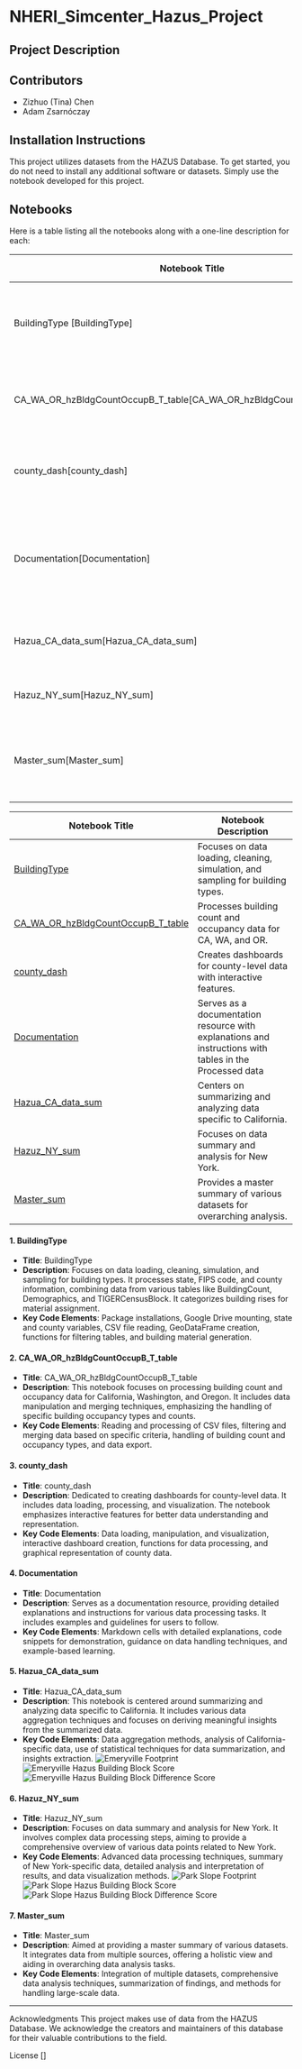 # NHERI_Simcenter_Hazus_Project

## Project Description

## Contributors
- Zizhuo (Tina) Chen
- Adam Zsarnóczay

## Installation Instructions
This project utilizes datasets from the HAZUS Database. To get started, you do not need to install any additional software or datasets. Simply use the notebook developed for this project.

## Notebooks
Here is a table listing all the notebooks along with a one-line description for each:

| Notebook Title                                                | Notebook Description                                                          |
|---------------------------------------------------------------|-------------------------------------------------------------------------------|
| BuildingType [BuildingType]                   | Focuses on data loading, cleaning, simulation, and sampling for building types.|
| CA_WA_OR_hzBldgCountOccupB_T_table[CA_WA_OR_hzBldgCountOccupB_T_table]  | Processes building count and occupancy data for CA, WA, and OR.               |
| county_dash[county_dash]    | Creates dashboards for county-level data with interactive features.           |
| Documentation[Documentation]| Serves as a documentation resource with explanations and instructions with tables in the Processed data        |
| Hazua_CA_data_sum[Hazua_CA_data_sum]| Centers on summarizing and analyzing data specific to California.             |
| Hazuz_NY_sum[Hazuz_NY_sum] | Focuses on data summary and analysis for New York.                           |
| Master_sum[Master_sum] | Provides a master summary of various datasets for overarching analysis.       |


| Notebook Title | Notebook Description |
|----------------|----------------------|
| [BuildingType](#buildingtype) | Focuses on data loading, cleaning, simulation, and sampling for building types. |
| [CA_WA_OR_hzBldgCountOccupB_T_table](#ca_wa_or_hzbldgcountoccupb_t_table) | Processes building count and occupancy data for CA, WA, and OR. |
| [county_dash](#county_dash) | Creates dashboards for county-level data with interactive features. |
| [Documentation](#documentation) | Serves as a documentation resource with explanations and instructions with tables in the Processed data |
| [Hazua_CA_data_sum](#hazua_ca_data_sum) | Centers on summarizing and analyzing data specific to California. |
| [Hazuz_NY_sum](#hazuz_ny_sum) | Focuses on data summary and analysis for New York. |
| [Master_sum](#master_sum) | Provides a master summary of various datasets for overarching analysis. |

#### 1. BuildingType
<a name="buildingtype"></a>
- **Title**: BuildingType
- **Description**: Focuses on data loading, cleaning, simulation, and sampling for building types. It processes state, FIPS code, and county information, combining data from various tables like BuildingCount, Demographics, and TIGERCensusBlock. It categorizes building rises for material assignment.
- **Key Code Elements**: Package installations, Google Drive mounting, state and county variables, CSV file reading, GeoDataFrame creation, functions for filtering tables, and building material generation.


#### 2. CA_WA_OR_hzBldgCountOccupB_T_table
<a name="ca_wa_or_hzbldgcountoccupb_t_table"></a>
- **Title**: CA_WA_OR_hzBldgCountOccupB_T_table
- **Description**: This notebook focuses on processing building count and occupancy data for California, Washington, and Oregon. It includes data manipulation and merging techniques, emphasizing the handling of specific building occupancy types and counts.
- **Key Code Elements**: Reading and processing of CSV files, filtering and merging data based on specific criteria, handling of building count and occupancy types, and data export.


#### 3. county_dash
- **Title**: county_dash
- **Description**: Dedicated to creating dashboards for county-level data. It includes data loading, processing, and visualization. The notebook emphasizes interactive features for better data understanding and representation.
- **Key Code Elements**: Data loading, manipulation, and visualization, interactive dashboard creation, functions for data processing, and graphical representation of county data.
<a name="county_dash"></a>

#### 4. Documentation
- **Title**: Documentation
- **Description**: Serves as a documentation resource, providing detailed explanations and instructions for various data processing tasks. It includes examples and guidelines for users to follow.
- **Key Code Elements**: Markdown cells with detailed explanations, code snippets for demonstration, guidance on data handling techniques, and example-based learning.

<a name="documentation"></a>

#### 5. Hazua_CA_data_sum

- **Title**: Hazua_CA_data_sum
- **Description**: This notebook is centered around summarizing and analyzing data specific to California. It includes various data aggregation techniques and focuses on deriving meaningful insights from the summarized data.
- **Key Code Elements**: Data aggregation methods, analysis of California-specific data, use of statistical techniques for data summarization, and insights extraction.
![Emeryville Footprint ](https://github.com/czz129/NHERI_Simcenter_Hazus_Project/assets/89886448/da8d54c5-5057-4ca6-85f0-9e6b255dbb30)
![Emeryville Hazus Building Block Score](https://github.com/czz129/NHERI_Simcenter_Hazus_Project/assets/89886448/e8c2da89-d581-4cc4-8d6a-7b7468c370da)
![Emeryville Hazus Building Block Difference Score](https://github.com/czz129/NHERI_Simcenter_Hazus_Project/assets/89886448/c06e18ce-6201-45f3-ae98-47aeda70f60b)
<a name="hazua_ca_data_sum"></a>

#### 6. Hazuz_NY_sum
<a name="hazuz_ny_sum"></a>
- **Title**: Hazuz_NY_sum
- **Description**: Focuses on data summary and analysis for New York. It involves complex data processing steps, aiming to provide a comprehensive overview of various data points related to New York.
- **Key Code Elements**: Advanced data processing techniques, summary of New York-specific data, detailed analysis and interpretation of results, and data visualization methods.
![Park Slope Footprint](https://github.com/czz129/NHERI_Simcenter_Hazus_Project/assets/89886448/0c795546-3b9e-4ae7-a14a-a7e1b5240015)
![Park Slope Hazus Building Block Score](https://github.com/czz129/NHERI_Simcenter_Hazus_Project/assets/89886448/34565bf4-3690-403b-9f9b-a6c57682072e)
![Park Slope Hazus Building Block Difference Score](https://github.com/czz129/NHERI_Simcenter_Hazus_Project/assets/89886448/e5241d24-db99-4860-844a-4e5b526f3ecd)

#### 7. Master_sum
<a name="master_sum"></a>
- **Title**: Master_sum
- **Description**: Aimed at providing a master summary of various datasets. It integrates data from multiple sources, offering a holistic view and aiding in overarching data analysis tasks.
- **Key Code Elements**: Integration of multiple datasets, comprehensive data analysis techniques, summarization of findings, and methods for handling large-scale data.

---



Acknowledgments
This project makes use of data from the HAZUS Database. We acknowledge the creators and maintainers of this database for their valuable contributions to the field.

License
[]

